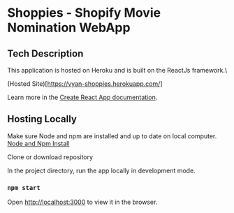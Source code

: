 # Shoppies - Shopify Movie Nomination WebApp


## Tech Description
This application is hosted on Heroku and is built on the ReactJs framework.\

(Hosted Site)[https://vyan-shoppies.herokuapp.com/]


Learn more in the [Create React App documentation](https://facebook.github.io/create-react-app/docs/getting-started).

## Hosting Locally
Make sure Node and npm are installed and up to date on local computer.\
[Node and Npm Install](https://docs.npmjs.com/downloading-and-installing-node-js-and-npm)

Clone or download repository

In the project directory, run the app locally in development mode.
### `npm start`

Open [http://localhost:3000](http://localhost:3000) to view it in the browser.


